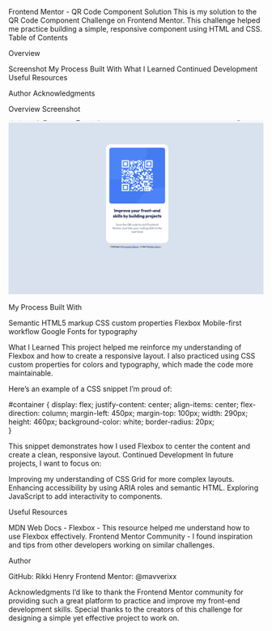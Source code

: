 Frontend Mentor - QR Code Component Solution
This is my solution to the QR Code Component Challenge on Frontend Mentor. This challenge helped me practice building a simple, responsive component using HTML and CSS.
Table of Contents

Overview

Screenshot
My Process
Built With
What I Learned
Continued Development
Useful Resources


Author
Acknowledgments


Overview
Screenshot

![Screenshot of the QR Code Component](./images/screenshot.png)


My Process
Built With

Semantic HTML5 markup
CSS custom properties
Flexbox
Mobile-first workflow
Google Fonts for typography

What I Learned
This project helped me reinforce my understanding of Flexbox and how to create a responsive layout. I also practiced using CSS custom properties for colors and typography, which made the code more maintainable.

Here’s an example of a CSS snippet I’m proud of:

#container {
    display: flex;
    justify-content: center;
    align-items: center;
    flex-direction: column;
    margin-left: 450px;
    margin-top: 100px;
    width: 290px;
    height: 460px;
    background-color: white;
    border-radius: 20px;    
}

This snippet demonstrates how I used Flexbox to center the content and create a clean, responsive layout.
Continued Development
In future projects, I want to focus on:

Improving my understanding of CSS Grid for more complex layouts.
Enhancing accessibility by using ARIA roles and semantic HTML.
Exploring JavaScript to add interactivity to components.

Useful Resources

MDN Web Docs - Flexbox - This resource helped me understand how to use Flexbox effectively.
Frontend Mentor Community - I found inspiration and tips from other developers working on similar challenges.


Author

GitHub: Rikki Henry
Frontend Mentor: @mavverixx


Acknowledgments
I’d like to thank the Frontend Mentor community for providing such a great platform to practice and improve my front-end development skills. Special thanks to the creators of this challenge for designing a simple yet effective project to work on.

